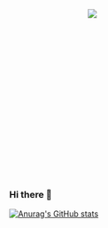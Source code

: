 <div style="width: 300px; height: 300px;" align=center>
<img src="https://foxly.de/media/452-foxly-logo-2023-webp">
</div>

### Hi there 👋

[![Anurag's GitHub stats](https://github-readme-stats.vercel.app/api?username=foxly-it&show_icons=true&theme=radical)](https://github.com/anuraghazra/github-readme-stats)

